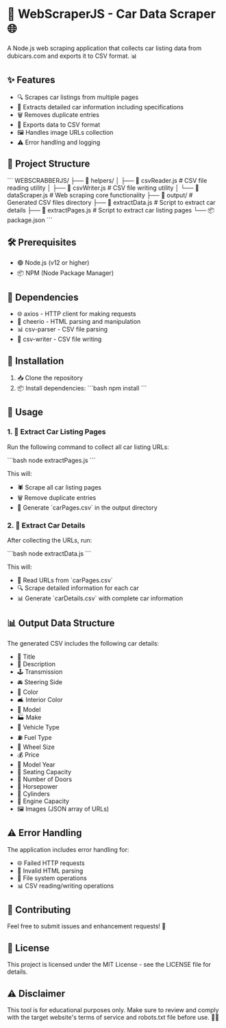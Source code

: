 # 🚗 WebScraperJS - Car Data Scraper 🌐

A Node.js web scraping application that collects car listing data from dubicars.com and exports it to CSV format. 📊

## ✨ Features

- 🔍 Scrapes car listings from multiple pages
- 🚙 Extracts detailed car information including specifications
- 🗑️ Removes duplicate entries
- 📁 Exports data to CSV format
- 🖼️ Handles image URLs collection
- ⚠️ Error handling and logging

## 📂 Project Structure

\`\`\`
WEBSCRABBERJS/
├── 📁 helpers/
│ ├── 📄 csvReader.js # CSV file reading utility
│ ├── 📄 csvWriter.js # CSV file writing utility
│ └── 📄 dataScraper.js # Web scraping core functionality
├── 📁 output/ # Generated CSV files directory
├── 📄 extractData.js # Script to extract car details
├── 📄 extractPages.js # Script to extract car listing pages
└── 📦 package.json
\`\`\`

## 🛠️ Prerequisites

- 🟢 Node.js (v12 or higher)
- 📦 NPM (Node Package Manager)

## 🔧 Dependencies

- 🌐 axios - HTTP client for making requests
- 🧰 cheerio - HTML parsing and manipulation
- 📊 csv-parser - CSV file parsing
- 📝 csv-writer - CSV file writing

## 🚀 Installation

1. 📥 Clone the repository
2. 📦 Install dependencies:
   \`\`\`bash
   npm install
   \`\`\`

## 🏁 Usage

### 1. 📃 Extract Car Listing Pages

Run the following command to collect all car listing URLs:

\`\`\`bash
node extractPages.js
\`\`\`

This will:

- 🕷️ Scrape all car listing pages
- 🗑️ Remove duplicate entries
- 📄 Generate \`carPages.csv\` in the output directory

### 2. 🚗 Extract Car Details

After collecting the URLs, run:

\`\`\`bash
node extractData.js
\`\`\`

This will:

- 📖 Read URLs from \`carPages.csv\`
- 🔍 Scrape detailed information for each car
- 📊 Generate \`carDetails.csv\` with complete car information

## 📊 Output Data Structure

The generated CSV includes the following car details:

- 📌 Title
- 📝 Description
- 🕹️ Transmission
- 🚘 Steering Side
- 🎨 Color
- 🛋️ Interior Color
- 🚙 Model
- 🏭 Make
- 🚐 Vehicle Type
- ⛽ Fuel Type
- 🛞 Wheel Size
- 💰 Price
- 📅 Model Year
- 👥 Seating Capacity
- 🚪 Number of Doors
- 🐎 Horsepower
- 🔧 Cylinders
- 🔋 Engine Capacity
- 🖼️ Images (JSON array of URLs)

## ⚠️ Error Handling

The application includes error handling for:

- 🌐 Failed HTTP requests
- 🧩 Invalid HTML parsing
- 💾 File system operations
- 📊 CSV reading/writing operations

## 🤝 Contributing

Feel free to submit issues and enhancement requests! 🙌

## 📜 License

This project is licensed under the MIT License - see the LICENSE file for details.

## ⚠️ Disclaimer

This tool is for educational purposes only. Make sure to review and comply with the target website's terms of service and robots.txt file before use. 🕵️‍♂️
